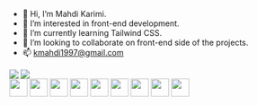 - 👋 Hi, I’m Mahdi Karimi.
- 👀 I’m interested in front-end development.
- 🌱 I’m currently learning Tailwind CSS.
- 💞️ I’m looking to collaborate on front-end side of the projects.
- 📫 kmahdi1997@gmail.com


<a href="https://github.com/kmahdi1997">
<img align="center" src="https://github-readme-stats.vercel.app/api?username=kmahdi1997&show_icons=true&count_private=true&include_all_commits=true" /></a>

<a href="https://github.com/kmahdi1997">
<img align="center" src="https://github-readme-stats.vercel.app/api/top-langs/?username=kmahdi1997" />
</a>

<div>
  <img height="32" width="32" src="https://cdn.jsdelivr.net/npm/simple-icons@v5/icons/html5.svg" />
  <img height="32" width="32" src="https://cdn.jsdelivr.net/npm/simple-icons@v5/icons/css3.svg" />
  <img height="32" width="32" src="https://cdn.jsdelivr.net/npm/simple-icons@v5/icons/sass.svg" />
  <img height="32" width="32" src="https://cdn.jsdelivr.net/npm/simple-icons@v5/icons/visualstudio.svg" />
  <img height="32" width="32" src="https://cdn.jsdelivr.net/npm/simple-icons@v5/icons/javascript.svg" />
  <img height="32" width="32" src="https://cdn.jsdelivr.net/npm/simple-icons@v5/icons/github.svg" />
  <img height="32" width="32" src="https://cdn.jsdelivr.net/npm/simple-icons@v5/icons/tailwindcss.svg" />
  <img height="32" width="32" src="https://cdn.jsdelivr.net/npm/simple-icons@v5/icons/vuedotjs.svg" />
  <img height="32" width="32" src="https://cdn.jsdelivr.net/npm/simple-icons@v5/icons/figma.svg" />
</div>
